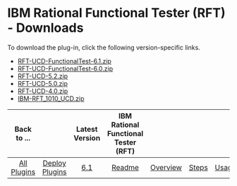 
# IBM Rational Functional Tester (RFT) - Downloads

To download the plug-in, click the following version-specific links.
- [RFT-UCD-FunctionalTest-6.1.zip](https://raw.githubusercontent.com/UrbanCode/IBM-UCD-PLUGINS/main/files/RFT-UCD/RFT-UCD-FunctionalTest-6.1.zip)
- [RFT-UCD-FunctionalTest-6.0.zip](https://raw.githubusercontent.com/UrbanCode/IBM-UCD-PLUGINS/main/files/RFT-UCD/RFT-UCD-FunctionalTest-6.0.zip)
- [RFT-UCD-5.2.zip](https://raw.githubusercontent.com/UrbanCode/IBM-UCD-PLUGINS/main/files/RFT-UCD/RFT-UCD-5.2.zip)
- [RFT-UCD-5.0.zip](https://raw.githubusercontent.com/UrbanCode/IBM-UCD-PLUGINS/main/files/RFT-UCD/RFT-UCD-5.0.zip)
- [RFT-UCD-4.0.zip](https://raw.githubusercontent.com/UrbanCode/IBM-UCD-PLUGINS/main/files/RFT-UCD/RFT-UCD-4.0.zip)
- [IBM-RFT_1010_UCD.zip](https://raw.githubusercontent.com/UrbanCode/IBM-UCD-PLUGINS/main/files/RFT-UCD/IBM-RFT_1010_UCD.zip)

|Back to ...||Latest Version|IBM Rational Functional Tester (RFT) ||||
| :---: | :---: | :---: | :---: | :---: | :---: | :---: |
|[All Plugins](../../index.md)|[Deploy Plugins](../README.md)|[6.1](https://raw.githubusercontent.com/UrbanCode/IBM-UCD-PLUGINS/main/files/RFT-UCD/RFT-UCD-FunctionalTest-6.1.zip)|[Readme](README.md)|[Overview](overview.md)|[Steps](steps.md)|[Usage](usage.md)|
